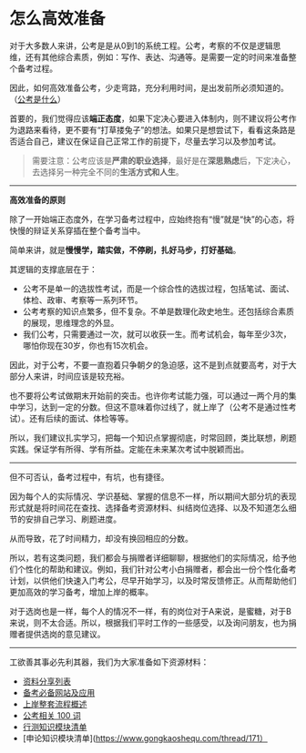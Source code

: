 # 怎么高效准备

对于大多数人来讲，公考是是从0到1的系统工程。公考，考察的不仅是逻辑思维，还有其他综合素质，例如：写作、表达、沟通等。是需要一定的时间来准备整个备考过程。

因此，如何高效准备公考，少走弯路，充分利用时间，是出发前所必须知道的。（[公考是什么](https://github.com/miss-mumu/developer2gwy/blob/main/doc/%E5%85%AC%E8%80%83%E6%A6%82%E8%BF%B0.md)）

首要的，我们觉得应该**端正态度**，如果下定决心要进入体制内，则不建议将公考作为退路来看待，更不要有“打草搂兔子”的想法。如果只是想尝试下，看看这条路是否适合自己，建议在保证自己正常工作的前提下，尽量去学习以及参加考试。

> 需要注意：公考应该是**严肃的职业选择**，最好是在**深思熟虑**后，下定决心，去选择另一种完全不同的**生活方式和人生**。

---

**高效准备的原则**

除了一开始端正态度外，在学习备考过程中，应始终抱有“慢”就是“快”的心态，将快慢的辩证关系穿插在整个备考当中。

简单来讲，就是**慢慢学，踏实做，不停刷，扎好马步，打好基础**。

其逻辑的支撑底层在于：

* 公考不是单一的选拔性考试，而是一个综合性的选拔过程，包括笔试、面试、体检、政审、考察等一系列环节。
* 公考考察的知识点繁多，但不复杂。不单是数理化政史地生。还包括综合素质的展现，思维理念的外显。
* 我们公考，只需要通过一次，就可以收获一生。而考试机会，每年至少3次，哪怕你现在30岁，你也有15次机会。

因此，对于公考，不要一直抱着只争朝夕的急迫感，这不是到点就要高考，对于大部分人来讲，时间应该是较充裕。

也不要将公考试做期末开始前的突击。也许你考试能力强，可以通过一两个月的集中学习，达到一定的分数。但这不意味着你过线了，就上岸了（公考不是通过性考试）。还有后续的面试、体检等等。

所以，我们建议扎实学习，把每一个知识点掌握彻底，时常回顾，类比联想，刷题实践。保证学有所得、学有所益。定能在未来某次考试中脱颖而出。

---

但不可否认，备考过程中，有坑，也有捷径。

因为每个人的实际情况、学识基础、掌握的信息不一样，所以期间大部分坑的表现形式就是将时间花在查找、选择备考资源材料、纠结岗位选择、以及不知道怎么细节的安排自己学习、刷题进度。

从而导致，花了时间精力，却没有换回相应的分数。

所以，若有这类问题，我们都会与捐赠者详细聊聊，根据他们的实际情况，给予他们个性化的帮助和建议。例如，我们针对公考小白捐赠者，都会出一份个性化备考计划，以供他们快速入门考公，尽早开始学习，以及时常反馈修正。从而帮助他们更加高效的学习备考，增加上岸的概率。

对于选岗也是一样，每个人的情况不一样，有的岗位对于A来说，是蜜糖，对于B来说，则不太合适。所以，根据我们平时工作的一些感受，以及询问朋友，也为捐赠者提供选岗的意见建议。


---

工欲善其事必先利其器，我们为大家准备如下资源材料：

* [资料分享列表](https://www.gongkaoshequ.com/cate/3_16_17_18_19_20/seq/0)
* [备考必备网站及应用](https://www.gongkaoshequ.com/thread/168)
* [上岸整套流程概述](https://www.gongkaoshequ.com/thread/6)
* [公考相关 100 词](https://www.gongkaoshequ.com/thread/157)
* [行测知识模块清单](https://www.gongkaoshequ.com/thread/169)
* [申论知识模块清单](https://www.gongkaoshequ.com/thread/171）